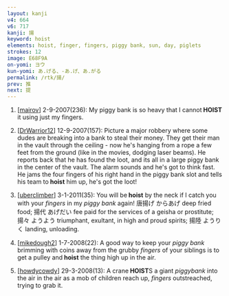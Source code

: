 ```yaml
---
layout: kanji
v4: 664
v6: 717
kanji: 揚
keyword: hoist
elements: hoist, finger, fingers, piggy bank, sun, day, piglets
strokes: 12
image: E68F9A
on-yomi: ヨウ
kun-yomi: あ.げる、-あ.げ、あ.がる
permalink: /rtk/揚/
prev: 推
next: 提
---
```


1) [<a href="http://kanji.koohii.com/profile/mairov">mairov</a>] 2-9-2007(236): My piggy bank is so heavy that I cannot<strong> HOIST</strong> it using just my fingers.

2) [<a href="http://kanji.koohii.com/profile/DrWarrior12">DrWarrior12</a>] 12-9-2007(157): Picture a major robbery where some dudes are breaking into a bank to steal their money. They get their man in the vault through the ceiling - now he&#039;s hanging from a rope a few feet from the ground (like in the movies, dodging laser beams). He reports back that he has found the loot, and its all in a large piggy bank in the center of the vault. The alarm sounds and he&#039;s got to think fast. He jams the four fingers of his right hand in the piggy bank slot and tells his team to<strong> hoist</strong> him up, he&#039;s got the loot!

3) [<a href="http://kanji.koohii.com/profile/uberclimber">uberclimber</a>] 3-1-2011(35): You will be<strong> hoist</strong> by the neck if I catch you with your <em>fingers</em> in my <em>piggy bank</em> again! 唐揚げ からあげ deep fried food; 揚代 あげだい fee paid for the services of a geisha or prostitute; 揚々 ようよう triumphant, exultant, in high and proud spirits; 揚陸 ようりく landing, unloading.

4) [<a href="http://kanji.koohii.com/profile/mikedough2">mikedough2</a>] 1-7-2008(22): A good way to keep your <em>piggy bank</em> brimming with coins away from the grubby <em>fingers</em> of your siblings is to get a pulley and<strong> hoist</strong> the thing high up in the air.

5) [<a href="http://kanji.koohii.com/profile/howdycowdy">howdycowdy</a>] 29-3-2008(13): A crane<strong> HOIST</strong>S a giant <em>piggybank</em> into the air in the air as a mob of children reach up, <em>fingers</em> outstreached, trying to grab it.

